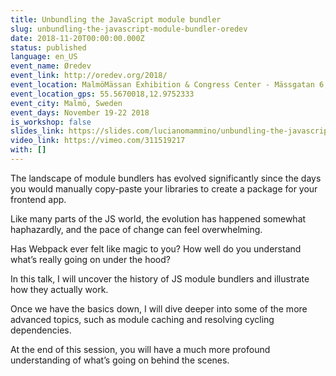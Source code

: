 ```yaml
---
title: Unbundling the JavaScript module bundler
slug: unbundling-the-javascript-module-bundler-oredev
date: 2018-11-20T00:00:00.000Z
status: published
language: en_US
event_name: Øredev
event_link: http://oredev.org/2018/
event_location: MalmöMässan Exhibition & Congress Center - Mässgatan 6, 215 32 Malmö, Sweden
event_location_gps: 55.5670018,12.9752333
event_city: Malmö, Sweden
event_days: November 19-22 2018
is_workshop: false
slides_link: https://slides.com/lucianomammino/unbundling-the-javascript-module-bundler-oredev-2018/fullscreen
video_link: https://vimeo.com/311519217
with: []
---
```


The landscape of module bundlers has evolved significantly since the days you would manually copy-paste your libraries to create a package for your frontend app.

Like many parts of the JS world, the evolution has happened somewhat haphazardly, and the pace of change can feel overwhelming.

Has Webpack ever felt like magic to you? How well do you understand what’s really going on under the hood?

In this talk, I will uncover the history of JS module bundlers and illustrate how they actually work.

Once we have the basics down, I will dive deeper into some of the more advanced topics, such as module caching and resolving cycling dependencies.

At the end of this session, you will have a much more profound understanding of what’s going on behind the scenes.
